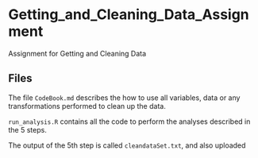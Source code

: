 # Getting_and_Cleaning_Data_Assignment
Assignment for Getting and Cleaning Data

## Files

The file `CodeBook.md` describes the how to use all variables, data or any transformations performed to clean up the data.

`run_analysis.R` contains all the code to perform the analyses described in the 5 steps.

The output of the 5th step is called `cleandataSet.txt`, and also uploaded
